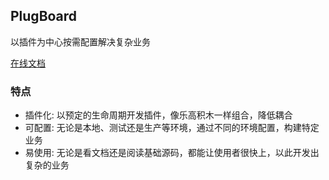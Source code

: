 ## PlugBoard

以插件为中心按需配置解决复杂业务

[在线文档](https://mlib.wang/plugboard/)

### 特点

- 插件化: 以预定的生命周期开发插件，像乐高积木一样组合，降低耦合
- 可配置: 无论是本地、测试还是生产等环境，通过不同的环境配置，构建特定业务
- 易使用: 无论是看文档还是阅读基础源码，都能让使用者很快上，以此开发出复杂的业务

